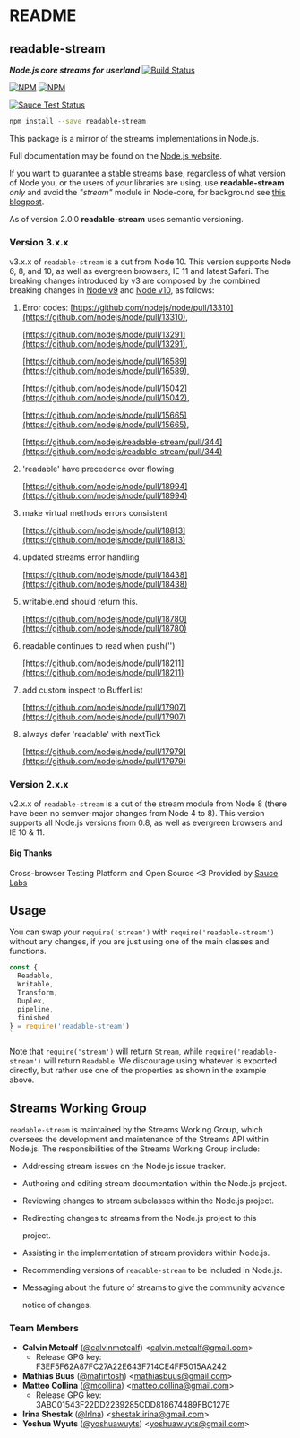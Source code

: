 # README

## readable-stream

_**Node.js core streams for userland**_ [![Build Status](https://travis-ci.com/nodejs/readable-stream.svg?branch=master)](https://travis-ci.com/nodejs/readable-stream)

[![NPM](https://nodei.co/npm/readable-stream.png?downloads=true&downloadRank=true)](https://nodei.co/npm/readable-stream/) [![NPM](https://nodei.co/npm-dl/readable-stream.png?&months=6&height=3)](https://nodei.co/npm/readable-stream/)

[![Sauce Test Status](https://saucelabs.com/browser-matrix/readabe-stream.svg)](https://saucelabs.com/u/readabe-stream)

```bash
npm install --save readable-stream
```

This package is a mirror of the streams implementations in Node.js.

Full documentation may be found on the [Node.js website](https://nodejs.org/dist/v10.19.0/docs/api/stream.html).

If you want to guarantee a stable streams base, regardless of what version of Node you, or the users of your libraries are using, use **readable-stream** _only_ and avoid the _"stream"_ module in Node-core, for background see [this blogpost](http://r.va.gg/2014/06/why-i-dont-use-nodes-core-stream-module.html).

As of version 2.0.0 **readable-stream** uses semantic versioning.

### Version 3.x.x

v3.x.x of `readable-stream` is a cut from Node 10. This version supports Node 6, 8, and 10, as well as evergreen browsers, IE 11 and latest Safari. The breaking changes introduced by v3 are composed by the combined breaking changes in [Node v9](https://nodejs.org/en/blog/release/v9.0.0/) and [Node v10](https://nodejs.org/en/blog/release/v10.0.0/), as follows:

1. Error codes: [https://github.com/nodejs/node/pull/13310](https://github.com/nodejs/node/pull/13310),

   [https://github.com/nodejs/node/pull/13291](https://github.com/nodejs/node/pull/13291),

   [https://github.com/nodejs/node/pull/16589](https://github.com/nodejs/node/pull/16589),

   [https://github.com/nodejs/node/pull/15042](https://github.com/nodejs/node/pull/15042),

   [https://github.com/nodejs/node/pull/15665](https://github.com/nodejs/node/pull/15665),

   [https://github.com/nodejs/readable-stream/pull/344](https://github.com/nodejs/readable-stream/pull/344)

2. 'readable' have precedence over flowing

   [https://github.com/nodejs/node/pull/18994](https://github.com/nodejs/node/pull/18994)

3. make virtual methods errors consistent

   [https://github.com/nodejs/node/pull/18813](https://github.com/nodejs/node/pull/18813)

4. updated streams error handling

   [https://github.com/nodejs/node/pull/18438](https://github.com/nodejs/node/pull/18438)

5. writable.end should return this.

   [https://github.com/nodejs/node/pull/18780](https://github.com/nodejs/node/pull/18780)

6. readable continues to read when push\(''\)

   [https://github.com/nodejs/node/pull/18211](https://github.com/nodejs/node/pull/18211)

7. add custom inspect to BufferList

   [https://github.com/nodejs/node/pull/17907](https://github.com/nodejs/node/pull/17907)

8. always defer 'readable' with nextTick

   [https://github.com/nodejs/node/pull/17979](https://github.com/nodejs/node/pull/17979)

### Version 2.x.x

v2.x.x of `readable-stream` is a cut of the stream module from Node 8 \(there have been no semver-major changes from Node 4 to 8\). This version supports all Node.js versions from 0.8, as well as evergreen browsers and IE 10 & 11.

#### Big Thanks

Cross-browser Testing Platform and Open Source &lt;3 Provided by [Sauce Labs](https://saucelabs.com)

## Usage

You can swap your `require('stream')` with `require('readable-stream')` without any changes, if you are just using one of the main classes and functions.

```javascript
const {
  Readable,
  Writable,
  Transform,
  Duplex,
  pipeline,
  finished
} = require('readable-stream')
`
```

Note that `require('stream')` will return `Stream`, while `require('readable-stream')` will return `Readable`. We discourage using whatever is exported directly, but rather use one of the properties as shown in the example above.

## Streams Working Group

`readable-stream` is maintained by the Streams Working Group, which oversees the development and maintenance of the Streams API within Node.js. The responsibilities of the Streams Working Group include:

* Addressing stream issues on the Node.js issue tracker.
* Authoring and editing stream documentation within the Node.js project.
* Reviewing changes to stream subclasses within the Node.js project.
* Redirecting changes to streams from the Node.js project to this

  project.

* Assisting in the implementation of stream providers within Node.js.
* Recommending versions of `readable-stream` to be included in Node.js.
* Messaging about the future of streams to give the community advance

  notice of changes.

### Team Members

* **Calvin Metcalf** \([@calvinmetcalf](https://github.com/calvinmetcalf)\) &lt;calvin.metcalf@gmail.com&gt;
  * Release GPG key: F3EF5F62A87FC27A22E643F714CE4FF5015AA242
* **Mathias Buus** \([@mafintosh](https://github.com/mafintosh)\) &lt;mathiasbuus@gmail.com&gt;
* **Matteo Collina** \([@mcollina](https://github.com/mcollina)\) &lt;matteo.collina@gmail.com&gt;
  * Release GPG key: 3ABC01543F22DD2239285CDD818674489FBC127E
* **Irina Shestak** \([@lrlna](https://github.com/lrlna)\) &lt;shestak.irina@gmail.com&gt;
* **Yoshua Wyuts** \([@yoshuawuyts](https://github.com/yoshuawuyts)\) &lt;yoshuawuyts@gmail.com&gt;

